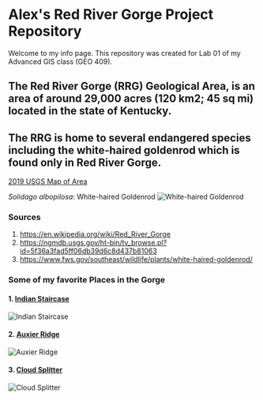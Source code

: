 <!-- Heading 1 -->
# Alex's Red River Gorge Project Repository

<!-- First paragraph -->
Welcome to my info page. 
This repository was created for Lab 01 of my Advanced GIS class (GEO 409).

<!-- Heading 2 -->
## The Red River Gorge (RRG) Geological Area, is an area of around 29,000 acres (120 km2; 45 sq mi) located in the state of Kentucky. 
## The RRG is home to several endangered species including the white-haired goldenrod which is found only in Red River Gorge.

<!-- Link to web page -->
[2019 USGS Map of Area](https://ngmdb.usgs.gov/ht-bin/tv_browse.pl?id=5f36a3fad5ff06db39d6c8d437b81063)

<!-- Display PNG image from a different server. Notice the exclamation mark ! -->
*Solidago albopilosa*: White-haired Goldenrod
![White-haired Goldenrod](https://www.fws.gov/southeast/images/hero/white-haired-goldenrod.jpg)

<!-- 
    This is a comment. The above line grabs a JPG from a URL and will display it as an image. The "White-haired Goldenrod" text inside the brackets is called an Alt property and is used in case the image is corrupted or for browsers that don't display images (they exist). 
-->

<!-- Heading 3 -->
### Sources
1. https://en.wikipedia.org/wiki/Red_River_Gorge
2. https://ngmdb.usgs.gov/ht-bin/tv_browse.pl?id=5f36a3fad5ff06db39d6c8d437b81063
3. https://www.fws.gov/southeast/wildlife/plants/white-haired-goldenrod/

### Some of my favorite Places in the Gorge
#### 1. [Indian Staircase](https://toredrivergorge.com/top-10-day-hikes/indian-staircase-area/indian-staircase/)
![Indian Staircase](https://sp-images.summitpost.org/940406.JPG?auto=format&fit=max&ixlib=php-2.1.1&q=35&w=1024&s=6a3a3c9b211c6fc6363757a3ab712392)
#### 2. [Auxier Ridge](https://toredrivergorge.com/top-10-day-hikes/auxier-ridge-area/auxier-ridge-loop-5-0-miles/)
![Auxier Ridge](https://static.rootsrated.com/image/upload/s--uwHrSV_1--/t_rr_large_traditional/whjhyjafidmbftd0iww7.jpg)
#### 3. [Cloud Splitter](https://toredrivergorge.com/top-10-day-hikes/indian-staircase-area/cloud-splitter-arch-1-5-miles-unmarked/)
![Cloud Splitter](https://media-cdn.tripadvisor.com/media/photo-s/0b/e1/19/f0/hiking-red-river-gorge.jpg)
